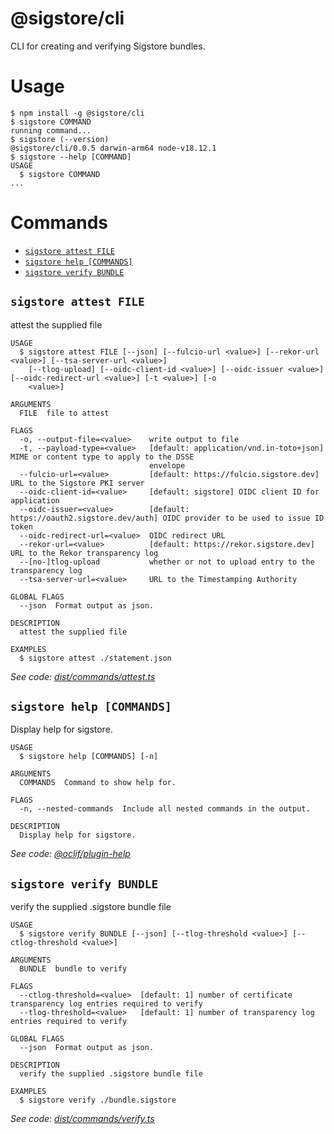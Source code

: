 # @sigstore/cli

CLI for creating and verifying Sigstore bundles.

# Usage
<!-- usage -->
```sh-session
$ npm install -g @sigstore/cli
$ sigstore COMMAND
running command...
$ sigstore (--version)
@sigstore/cli/0.0.5 darwin-arm64 node-v18.12.1
$ sigstore --help [COMMAND]
USAGE
  $ sigstore COMMAND
...
```
<!-- usagestop -->
# Commands
<!-- commands -->
* [`sigstore attest FILE`](#sigstore-attest-file)
* [`sigstore help [COMMANDS]`](#sigstore-help-commands)
* [`sigstore verify BUNDLE`](#sigstore-verify-bundle)

## `sigstore attest FILE`

attest the supplied file

```
USAGE
  $ sigstore attest FILE [--json] [--fulcio-url <value>] [--rekor-url <value>] [--tsa-server-url <value>]
    [--tlog-upload] [--oidc-client-id <value>] [--oidc-issuer <value>] [--oidc-redirect-url <value>] [-t <value>] [-o
    <value>]

ARGUMENTS
  FILE  file to attest

FLAGS
  -o, --output-file=<value>    write output to file
  -t, --payload-type=<value>   [default: application/vnd.in-toto+json] MIME or content type to apply to the DSSE
                               envelope
  --fulcio-url=<value>         [default: https://fulcio.sigstore.dev] URL to the Sigstore PKI server
  --oidc-client-id=<value>     [default: sigstore] OIDC client ID for application
  --oidc-issuer=<value>        [default: https://oauth2.sigstore.dev/auth] OIDC provider to be used to issue ID token
  --oidc-redirect-url=<value>  OIDC redirect URL
  --rekor-url=<value>          [default: https://rekor.sigstore.dev] URL to the Rekor transparency log
  --[no-]tlog-upload           whether or not to upload entry to the transparency log
  --tsa-server-url=<value>     URL to the Timestamping Authority

GLOBAL FLAGS
  --json  Format output as json.

DESCRIPTION
  attest the supplied file

EXAMPLES
  $ sigstore attest ./statement.json
```

_See code: [dist/commands/attest.ts](https://github.com/sigstore/sigstore-js/blob/v0.0.5/dist/commands/attest.ts)_

## `sigstore help [COMMANDS]`

Display help for sigstore.

```
USAGE
  $ sigstore help [COMMANDS] [-n]

ARGUMENTS
  COMMANDS  Command to show help for.

FLAGS
  -n, --nested-commands  Include all nested commands in the output.

DESCRIPTION
  Display help for sigstore.
```

_See code: [@oclif/plugin-help](https://github.com/oclif/plugin-help/blob/v5.2.9/src/commands/help.ts)_

## `sigstore verify BUNDLE`

verify the supplied .sigstore bundle file

```
USAGE
  $ sigstore verify BUNDLE [--json] [--tlog-threshold <value>] [--ctlog-threshold <value>]

ARGUMENTS
  BUNDLE  bundle to verify

FLAGS
  --ctlog-threshold=<value>  [default: 1] number of certificate transparency log entries required to verify
  --tlog-threshold=<value>   [default: 1] number of transparency log entries required to verify

GLOBAL FLAGS
  --json  Format output as json.

DESCRIPTION
  verify the supplied .sigstore bundle file

EXAMPLES
  $ sigstore verify ./bundle.sigstore
```

_See code: [dist/commands/verify.ts](https://github.com/sigstore/sigstore-js/blob/v0.0.5/dist/commands/verify.ts)_
<!-- commandsstop -->
